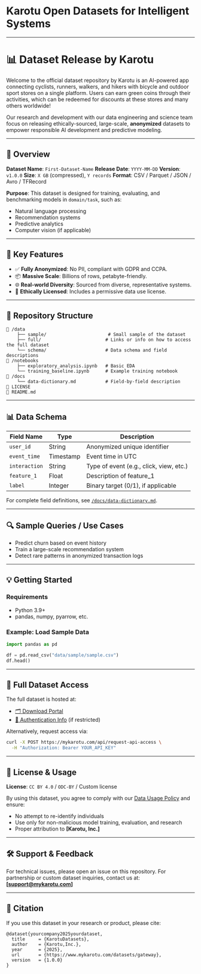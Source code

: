 # Karotu Open Datasets for Intelligent Systems
---

# 📊 Dataset Release by Karotu

Welcome to the official dataset repository by Karotu is an AI-powered app connecting cyclists, runners, walkers, and hikers with bicycle and outdoor sport stores on a single platform. Users can earn green coins through their activities, which can be redeemed for discounts at these stores and many others worldwide!

Our research and development with our data engineering and science team focus on releasing ethically-sourced, large-scale, **anonymized** datasets to empower responsible AI development and predictive modeling.

---

## 🧾 Overview

**Dataset Name**: `First-Dataset-Name`
**Release Date**: `YYYY-MM-DD`
**Version**: `v1.0.0`
**Size**: `X GB` (compressed), `Y records`
**Format**: CSV / Parquet / JSON / Avro / TFRecord

**Purpose**:
This dataset is designed for training, evaluating, and benchmarking models in `domain/task`, such as:

* Natural language processing
* Recommendation systems
* Predictive analytics
* Computer vision (if applicable)

---

## 🧬 Key Features

* ✅ **Fully Anonymized**: No PII, compliant with GDPR and CCPA.
* 📦 **Massive Scale**: Billions of rows, petabyte-friendly.
* 🌐 **Real-world Diversity**: Sourced from diverse, representative systems.
* 🔐 **Ethically Licensed**: Includes a permissive data use license.

---

## 📂 Repository Structure

```
📁 /data
    ├── sample/                       # Small sample of the dataset
    ├── full/                        # Links or info on how to access the full dataset
    └── schema/                      # Data schema and field descriptions
📁 /notebooks
    ├── exploratory_analysis.ipynb   # Basic EDA
    └── training_baseline.ipynb      # Example training notebook
📁 /docs
    └── data-dictionary.md           # Field-by-field description
📄 LICENSE
📄 README.md
```

---

## 📊 Data Schema

| Field Name    | Type      | Description                             |
| ------------- | --------- | --------------------------------------- |
| `user_id`     | String    | Anonymized unique identifier            |
| `event_time`  | Timestamp | Event time in UTC                       |
| `interaction` | String    | Type of event (e.g., click, view, etc.) |
| `feature_1`   | Float     | Description of feature\_1               |
| `label`       | Integer   | Binary target (0/1), if applicable      |

For complete field definitions, see [`/docs/data-dictionary.md`](./docs/data-dictionary.md).

---

## 🔍 Sample Queries / Use Cases

* Predict churn based on event history
* Train a large-scale recommendation system
* Detect rare patterns in anonymized transaction logs

---

## 💡 Getting Started

### Requirements

* Python 3.9+
* pandas, numpy, pyarrow, etc.

### Example: Load Sample Data

```python
import pandas as pd

df = pd.read_csv("data/sample/sample.csv")
df.head()
```

---

## 🚚 Full Dataset Access

The full dataset is hosted at:

* [🗂️ Download Portal](https://www.mykarotu.com/datasets/gateway)
* [🔑 Authentication Info](docs/access.md) (if restricted)

Alternatively, request access via:

```bash
curl -X POST https://mykarotu.com/api/request-api-access \
  -H "Authorization: Bearer YOUR_API_KEY"
```

---

## 📜 License & Usage

**License**: `CC BY 4.0` / `ODC-BY` / Custom license

By using this dataset, you agree to comply with our [Data Usage Policy](./LICENSE) and ensure:

* No attempt to re-identify individuals
* Use only for non-malicious model training, evaluation, and research
* Proper attribution to **\[Karotu, Inc.]**

---

## 🛠️ Support & Feedback

For technical issues, please open an issue on this repository.
For partnership or custom dataset inquiries, contact us at: **\[[support@mykarotu.com](mailto:support@mykarotu.com)]**

---

## 📢 Citation

If you use this dataset in your research or product, please cite:

```
@dataset{yourcompany2025yourdataset,
  title     = {KarotuDatasets},
  author    = {Karotu,Inc.},
  year      = {2025},
  url       = {https://www.mykarotu.com/datasets/gateway},
  version   = {1.0.0}
}
```
